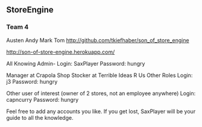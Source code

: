 ## StoreEngine
### Team 4

Austen Andy Mark Tom
http://github.com/tkiefhaber/son_of_store_engine

http://son-of-store-engine.herokuapp.com/

All Knowing Admin-
Login: SaxPlayer
Password: hungry


Manager at Crapola Shop
Stocker at Terrible Ideas R Us
Other Roles
Login: j3
Password: hungry

Other user of interest
(owner of 2 stores, not an employee anywhere)
Login: capncurry
Password: hungry

Feel free to add any accounts you like.  If you get lost, SaxPlayer will be your guide to all the knowledge.

